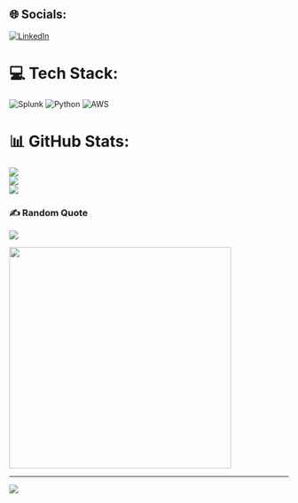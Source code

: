 
## 🌐 Socials:
[![LinkedIn](https://img.shields.io/badge/LinkedIn-%230077B5.svg?logo=linkedin&logoColor=white)](https://linkedin.com/in/https://www.linkedin.com/in/david-demarest-/) 

# 💻 Tech Stack:
![Splunk](https://img.shields.io/badge/splunk-%23000000.svg?style=for-the-badge&logo=splunk&logoColor=white) ![Python](https://img.shields.io/badge/python-3670A0?style=for-the-badge&logo=python&logoColor=ffdd54) ![AWS](https://img.shields.io/badge/AWS-%23FF9900.svg?style=for-the-badge&logo=amazon-aws&logoColor=white)
# 📊 GitHub Stats:
![](https://github-readme-stats.vercel.app/api?username=D-spec-sec&theme=shadow_blue&hide_border=false&include_all_commits=false&count_private=false)<br/>
![](https://github-readme-streak-stats.herokuapp.com/?user=D-spec-sec&theme=shadow_blue&hide_border=false)<br/>
![](https://github-readme-stats.vercel.app/api/top-langs/?username=D-spec-sec&theme=shadow_blue&hide_border=false&include_all_commits=false&count_private=false&layout=compact)

### ✍️ Random Quote
![](https://quotes-github-readme.vercel.app/api?type=horizontal&theme=radical)


<img src='https://i.kym-cdn.com/photos/images/newsfeed/001/700/326/2e9.jpg' style="height: 400px;"/>

---
[![](https://visitcount.itsvg.in/api?id=D-spec-sec&icon=5&color=12)](https://visitcount.itsvg.in)

<!-- Proudly created with GPRM ( https://gprm.itsvg.in ) -->

